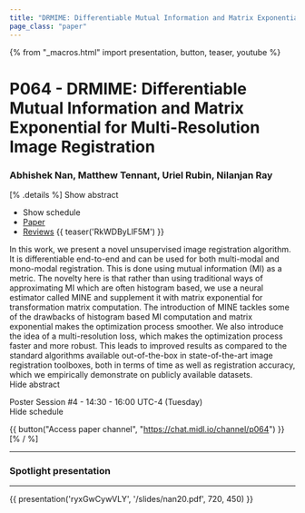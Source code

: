 ```yaml
---
title: "DRMIME: Differentiable Mutual Information and Matrix Exponential for Multi-Resolution Image Registration"
page_class: "paper"
---
```


{% from "_macros.html" import presentation, button, teaser, youtube %}

# P064 - DRMIME: Differentiable Mutual Information and Matrix Exponential for Multi-Resolution Image Registration

### Abhishek Nan, Matthew Tennant, Uriel Rubin, Nilanjan Ray

[% .details %]
<a class="toggle_visibility" data-selector=".abstract" data-level="3">Show abstract</a>
- <a class="toggle_visibility" data-selector=".schedule" data-level="3">Show schedule</a>
- <a href="https://openreview.net/pdf?id=Q0Bm5e6dkW">Paper</a>
- <a href="https://openreview.net/forum?id=Q0Bm5e6dkW">Reviews</a>
{{ teaser('RkWDByLlF5M') }}

<p>
    <span class="abstract">
        In this work, we present a novel unsupervised image registration algorithm. It is differentiable end-to-end and can be used for both multi-modal and mono-modal registration. This is done using mutual information (MI) as a metric. The novelty here is that rather than using traditional ways of approximating MI which are often histogram based, we use a neural estimator called MINE and supplement it with matrix exponential for transformation matrix computation. The introduction of MINE tackles some of the drawbacks of histogram based MI computation and matrix exponential makes the optimization process smoother. We also introduce the idea of a multi-resolution loss, which makes the optimization process faster and more robust. This leads to improved results as compared to the standard algorithms available out-of-the-box in state-of-the-art image registration toolboxes, both in terms of time as well as registration accuracy, which we empirically demonstrate on publicly available datasets.
        <br>
        <span class="actions"><a class="toggle_visibility" data-level="2">Hide abstract</a></span>
    </span>
</p>

<p>
    <span class="schedule">
        Poster Session #4  - 14:30 - 16:00 UTC-4 (Tuesday)
        <br>
        <span class="actions"><a class="toggle_visibility" data-level="2">Hide schedule</a></span>
    </span>
</p>

{{ button("Access paper channel", "https://chat.midl.io/channel/p064") }}
[% / %]

---

### Spotlight presentation

---

{{ presentation('ryxGwCywVLY', '/slides/nan20.pdf', 720, 450) }}